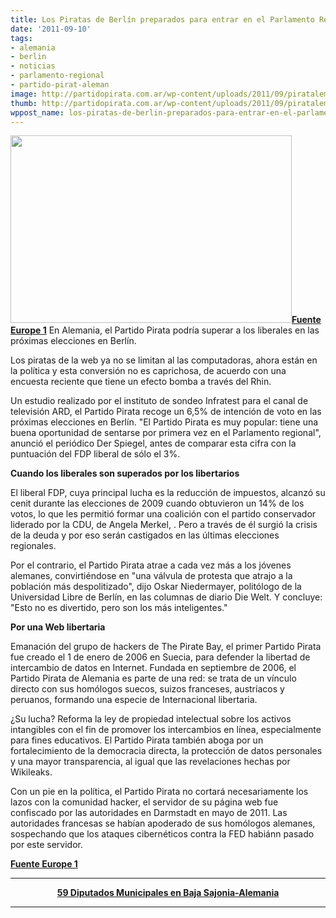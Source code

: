 ```yaml
---
title: Los Piratas de Berlín preparados para entrar en el Parlamento Regional!
date: '2011-09-10'
tags:
- alemania
- berlin
- noticias
- parlamento-regional
- partido-pirat-aleman
image: http://partidopirata.com.ar/wp-content/uploads/2011/09/pirataleman.jpg
thumb: http://partidopirata.com.ar/wp-content/uploads/2011/09/pirataleman.jpg
wppost_name: los-piratas-de-berlin-preparados-para-entrar-en-el-parlamento-regional
---
```


<a href="http://partidopirata.com.ar/wp-content/uploads/2011/09/pirataleman.jpg"><img class="alignleft size-full wp-image-1802" title="pirataleman" src="http://partidopirata.com.ar/wp-content/uploads/2011/09/pirataleman.jpg" alt="" width="450" height="300" /></a><strong><a href="http://www.europe1.fr/International/Les-pirates-du-Web-se-mettent-a-la-politique-710333/" target="_blank">Fuente Europe 1</a></strong>
En Alemania, el Partido Pirata podría superar a los liberales en las próximas elecciones en Berlín.

Los piratas de la web ya no se limitan al las computadoras, ahora están en la política y esta conversión no es caprichosa, de acuerdo con una encuesta reciente que tiene un efecto bomba a través del Rhin.

Un estudio realizado por el instituto de sondeo Infratest para el canal de televisión ARD, el Partido Pirata recoge un 6,5% de intención de voto en las próximas elecciones en Berlín. "El Partido Pirata es muy popular: tiene una buena oportunidad de sentarse por primera vez en el Parlamento regional", anunció el periódico Der Spiegel, antes de comparar esta cifra con la puntuación del FDP liberal de sólo el 3%.

<strong>Cuando los liberales son superados por los libertarios</strong>

El liberal FDP, cuya principal lucha es la reducción de impuestos, alcanzó su cenit durante las elecciones de 2009 cuando obtuvieron un 14% de los votos, lo que les permitió formar una coalición con el partido conservador liderado por la CDU, de Angela Merkel, . Pero a través de él surgió la crisis de la deuda y por eso serán castigados en las últimas elecciones regionales.

Por el contrario, el Partido Pirata atrae a cada vez más a los jóvenes alemanes, convirtiéndose en "una válvula de protesta que atrajo a la población más despolitizado", dijo Oskar Niedermayer, politólogo de la Universidad Libre de Berlín, en las columnas de diario Die Welt. Y concluye: "Esto no es divertido, pero son los más inteligentes."

<strong>Por una Web libertaria</strong>

Emanación del grupo de hackers de The Pirate Bay, el primer Partido Pirata fue creado el 1 de enero de 2006 en Suecia, para defender la libertad de intercambio de datos en Internet. Fundada en septiembre de 2006, el Partido Pirata de Alemania es parte de una red: se trata de un vínculo directo con sus homólogos suecos, suizos franceses, austríacos y peruanos, formando una especie de Internacional libertaria.

¿Su lucha? Reforma la ley de propiedad intelectual sobre los activos intangibles con el fin de promover los intercambios en línea, especialmente para fines educativos. El Partido Pirata también aboga por un fortalecimiento de la democracia directa, la protección de datos personales y una mayor transparencia, al igual que las revelaciones hechas por Wikileaks.

Con un pie en la política, el Partido Pirata no cortará necesariamente los lazos con la comunidad hacker, el servidor de su página web fue confiscado por las autoridades en Darmstadt en mayo de 2011. Las autoridades francesas se habían apoderado de sus homólogos alemanes, sospechando que los ataques cibernéticos contra la FED habiánn pasado por este servidor.

<strong></strong><strong><a href="http://www.europe1.fr/International/Les-pirates-du-Web-se-mettent-a-la-politique-710333/" target="_blank">Fuente Europe 1</a></strong>

<hr />
<p style="text-align: center;"><strong><a href="http://partidopirata.com.ar/1804/otros-59-defensores-de-los-monopolios-del-derecho-de-autor-y-la-sociedad-de-control-acaban-de-perder-su-trabajo">59 Diputados Municipales en Baja Sajonia-Alemania</a></strong></p>


<hr />
